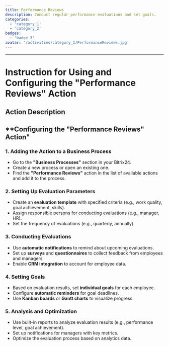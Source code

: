 ```yaml
---
title: Performance Reviews
description: Conduct regular performance evaluations and set goals.
categories: 
  - 'category_1'
  - 'category_2'
badges: 
  - 'badge_3'
avatar: '/activities/category_1/PerformanceReviews.jpg'
---
```

---
# Instruction for Using and Configuring the "Performance Reviews" Action

## Action Description

## **Configuring the "Performance Reviews" Action"

### 1. Adding the Action to a Business Process
- Go to the **"Business Processes"** section in your Bitrix24.
- Create a new process or open an existing one.
- Find the **"Performance Reviews"** action in the list of available actions and add it to the process.

### 2. Setting Up Evaluation Parameters
- Create an **evaluation template** with specified criteria (e.g., work quality, goal achievement, skills).
- Assign responsible persons for conducting evaluations (e.g., manager, HR).
- Set the frequency of evaluations (e.g., quarterly, annually).

### 3. Conducting Evaluations
- Use **automatic notifications** to remind about upcoming evaluations.
- Set up **surveys** and **questionnaires** to collect feedback from employees and managers.
- Enable **CRM integration** to account for employee data.

### 4. Setting Goals
- Based on evaluation results, set **individual goals** for each employee.
- Configure **automatic reminders** for goal deadlines.
- Use **Kanban boards** or **Gantt charts** to visualize progress.

### 5. Analysis and Optimization
- Use built-in reports to analyze evaluation results (e.g., performance level, goal achievement).
- Set up notifications for managers with key metrics.
- Optimize the evaluation process based on analytics data.  
